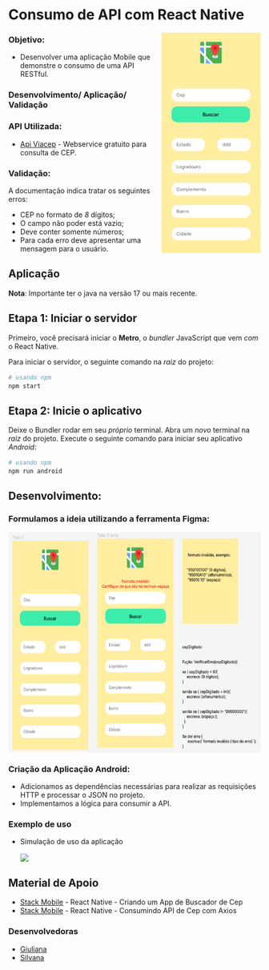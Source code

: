 <h1>Consumo de API com React Native</h1>
<img src="/buscadorCep/assets/Tela-1.png" align="right" height="440em"/>

### Objetivo:

- Desenvolver uma aplicação Mobile que demonstre o consumo de uma API RESTful.

### Desenvolvimento/ Aplicação/ Validação

### API Utilizada:
- [Api Viacep](https://viacep.com.br/) - Webservice gratuito para consulta de CEP.

### Validação:

A documentação indica tratar os seguintes erros:

- CEP no formato de _8_ dígitos;
- O campo não poder está vazio;
- Deve conter somente números;
- Para cada erro deve apresentar uma mensagem para o usuário.

## Aplicação

**Nota**: Importante ter o java na versão 17 ou mais recente.

## Etapa 1: Iniciar o servidor

Primeiro, você precisará iniciar o **Metro**, o _bundler_ JavaScript que vem _com_ o React Native.

Para iniciar o servidor, o seguinte comando na _raiz_ do projeto:

```bash
# usando npm
npm start
```

## Etapa 2: Inicie o aplicativo

Deixe o Bundler rodar em seu _próprio_ terminal. Abra um _novo_ terminal na _raiz_ do projeto.
Execute o seguinte comando para iniciar seu aplicativo _Android_:

```bash
# usando npm
npm run android
```

## Desenvolvimento:

### Formulamos a ideia utilizando a ferramenta Figma:

<img src="/buscadorCep/assets/figma.png" align="center" height="440em">

### Criação da Aplicação Android:

- Adicionamos as dependências necessárias para realizar as requisições HTTP e processar o JSON no projeto.
- Implementamos a lógica para consumir a API.

### Exemplo de uso

- Simulação de uso da aplicação

  <img src="https://github.com/SilvanaMenezes/ConsumindoAPI_React-Native/assets/56271202/cfb0ec3c-c80f-4c0f-b818-09c6b16be409" align="center" height="440em"/>

## Material de Apoio

- [Stack Mobile](https://youtu.be/Ri9ZsqXxLjg?si=7D19LS4Ze96Dil0c) - React Native - Criando um App de Buscador de Cep
- [Stack Mobile](https://youtu.be/wyT2GaU2zLg?si=G1CV5BspBKGFstxw) - React Native - Consumindo API de Cep com Axios  

### Desenvolvedoras

- <a href="https://github.com/Giuliana09">Giuliana</a>
- <a href="https://github.com/SilvanaMenezes">Silvana</a>
